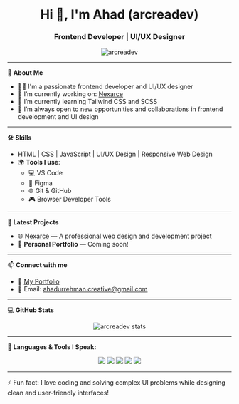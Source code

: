 <h1 align="center">Hi 👋, I'm Ahad (arcreadev)</h1>
<h3 align="center">Frontend Developer | UI/UX Designer</h3>

<p align="center">
  <img src="https://komarev.com/ghpvc/?username=arcreadev&label=Profile%20views&color=0e75b6&style=flat" alt="arcreadev" />
</p>

---

🌟 **About Me**

- 👨‍💻 I'm a passionate frontend developer and UI/UX designer
- 🔭 I’m currently working on: [Nexarce](https://www.nexarce.com/)
- 🌱 I’m currently learning Tailwind CSS and SCSS
- 📖 I’m always open to new opportunities and collaborations in frontend development and UI design

---

🛠️ **Skills**

- HTML | CSS | JavaScript | UI/UX Design | Responsive Web Design
- 🌍 **Tools I use**:
  - 💻 VS Code
  - 🎨 Figma
  - 🌐 Git & GitHub
  - 🎮 Browser Developer Tools

---

🚀 **Latest Projects**

- 🌐 [Nexarce](https://www.nexarce.com/) — A professional web design and development project
- 📱 **Personal Portfolio** — Coming soon!

---

📫 **Connect with me**

- 💼 [My Portfolio](https://www.nexarce.com/)
- 📧 Email: ahadurrehman.creative@gmail.com

---

💻 **GitHub Stats**
<p align="center">
  <img src="https://github-readme-stats.vercel.app/api?username=arcreadev&show_icons=true&theme=tokyonight" alt="arcreadev stats" />
</p>

---

🎯 **Languages & Tools I Speak:**

<p align="center">
  <img src="https://img.shields.io/badge/HTML-5%20%20%20%20%20%20-lightgrey?style=for-the-badge&logo=html5&logoColor=red" />
  <img src="https://img.shields.io/badge/CSS-3%20%20%20%20%20%20-lightgrey?style=for-the-badge&logo=css3&logoColor=blue" />
  <img src="https://img.shields.io/badge/JavaScript-ES6%20%20-lightgrey?style=for-the-badge&logo=javascript&logoColor=yellow" />
  <img src="https://img.shields.io/badge/TailwindCSS-2.0%20-lightgrey?style=for-the-badge&logo=tailwindcss&logoColor=indigo" />
  <img src="https://img.shields.io/badge/Figma-%20%20%20%20-lightgrey?style=for-the-badge&logo=figma&logoColor=purple" />
</p>

---

⚡ Fun fact:
I love coding and solving complex UI problems while designing clean and user-friendly interfaces!

